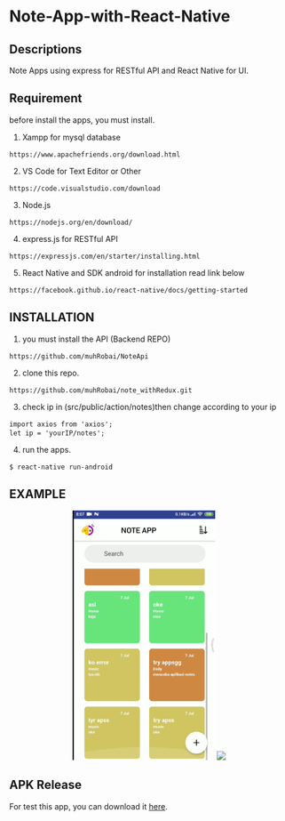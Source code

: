 # Note-App-with-React-Native

## Descriptions
Note Apps using express for RESTful API and React Native for UI. 

## Requirement
before install the apps, you must install.

1. Xampp for mysql database 
```
https://www.apachefriends.org/download.html
```
2. VS Code for Text Editor or Other
```
https://code.visualstudio.com/download
```
3. Node.js 
```
https://nodejs.org/en/download/
```
4. express.js for RESTful API
```
https://expressjs.com/en/starter/installing.html
``` 
5. React Native and SDK android for installation read link below
```
https://facebook.github.io/react-native/docs/getting-started
```


## INSTALLATION
1. you must install the API (Backend REPO)
```
https://github.com/muhRobai/NoteApi
```
2. clone this repo.
```
https://github.com/muhRobai/note_withRedux.git
```
3. check ip in (src/public/action/notes)then change according to your ip
```
import axios from 'axios';
let ip = 'yourIP/notes';
```
4. run the apps.
```
$ react-native run-android
```

## EXAMPLE
<div align="center">
     <img width="257" src="https://github.com/muhRobai/note_withRedux/blob/master/src/image/capture.png">
    <img width="250" src="https://github.com/muhRobai/note_withRedux/blob/master/src/image/Video.gif">    
</div>

## APK Release
For test this app, you can download it [here](https://drive.google.com/open?id=1aMNhH0uLyvsB_60kzD5jAzahq6kJZPtB).
